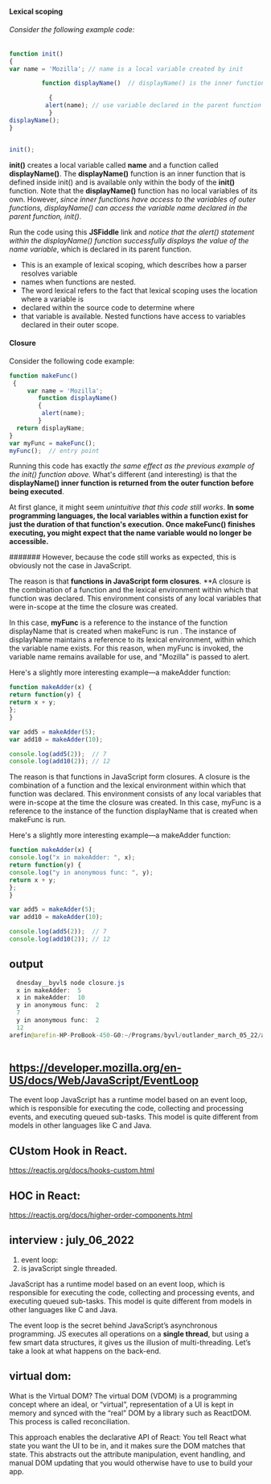 

#### Lexical scoping
###### Consider the following example code:


```js
function init()
{
var name = 'Mozilla'; // name is a local variable created by init

         function displayName()  // displayName() is the inner function, a closure

           { 
          alert(name); // use variable declared in the parent function
           }
displayName();
}


init();
```




**init()** creates a local variable called **name** and a function called **displayName()**. The **displayName()** function is an inner function 
that is defined inside init() and is available only within the body of the **init()** function. Note that the **displayName()** function has no local
variables of its own. However, *since inner functions have access to the variables of outer functions, displayName() can access the variable name 
declared in the parent function, init()*.

Run the code using this **JSFiddle** link and *notice that the alert() statement within the displayName() function successfully 
displays the value of the name variable*, which is declared in its parent function. 
* This is an example of lexical scoping, which describes how a parser resolves variable 
* names when functions are nested.
* The word lexical refers to the fact that lexical scoping uses the location where a variable is
* declared within the source code to determine where 
* that variable is available. Nested functions have access to variables declared in their outer scope.

#### Closure
Consider the following code example:
```js
function makeFunc()
 {
 	 var name = 'Mozilla';
  		function displayName() 
        {
   		 alert(name);
        }
  return displayName;
}
var myFunc = makeFunc();
myFunc();  // entry point
```

Running this code has exactly *the same effect as the previous example of the init() function above.* What's different (and interesting) 
is that the **displayName() inner function is returned from the outer function before being executed**.

At first glance, it might seem *unintuitive that this code still works*. **In some programming languages,
the local variables within a function exist for just the duration of that function's execution. Once makeFunc() finishes executing, 
you might expect that the name variable would no longer be accessible.**

####### However, because the code still works as expected, this is obviously not the case in JavaScript.

The reason is that **functions in JavaScript form closures**. **A closure is the combination of a function and the lexical environment
within which that function was declared. This environment consists of any local variables that were in-scope at 
the time the closure was created.

In this case, **myFunc** is a reference to the instance of the function displayName that is created when makeFunc is run
. The instance of displayName maintains a reference to its lexical environment, within which the variable
name exists. For this reason, when myFunc is invoked, the variable name remains available for use, and "Mozilla" is passed to alert.

Here's a slightly more interesting example—a makeAdder function:
```js
function makeAdder(x) {
return function(y) {
return x + y;
};
}

var add5 = makeAdder(5);
var add10 = makeAdder(10);

console.log(add5(2));  // 7
console.log(add10(2)); // 12
```



The reason is that functions in JavaScript form closures. A closure is the combination of a function and the lexical environment within which that function was declared.
This environment consists of any local variables that were in-scope at the time the closure was created. In this case, myFunc is a reference to the instance of the function displayName that is created when makeFunc is run.

Here's a slightly more interesting example—a makeAdder function:
```js
function makeAdder(x) {
console.log("x in makeAdder: ", x);
return function(y) {
console.log("y in anonymous func: ", y);
return x + y;
};
}

var add5 = makeAdder(5);
var add10 = makeAdder(10);

console.log(add5(2));  // 7
console.log(add10(2)); // 12

```
## output
```java
  dnesday__byvl$ node closure.js 
  x in makeAdder:  5
  x in makeAdder:  10
  y in anonymous func:  2
  7
  y in anonymous func:  2
  12
arefin@arefin-HP-ProBook-450-G0:~/Programs/byvl/outlander_march_05_22/april_6_wednesday__byvl$ 
    
```
 
 
 




## https://developer.mozilla.org/en-US/docs/Web/JavaScript/EventLoop
The event loop
JavaScript has a runtime model based on an event loop, which is responsible for executing the code, collecting and processing events, and executing queued sub-tasks. 
This model is quite different from models in other languages like C and Java.





## CUstom Hook in React.
https://reactjs.org/docs/hooks-custom.html 



## HOC in React:
https://reactjs.org/docs/higher-order-components.html 




## interview : july_06_2022

1. event loop:
2. is javaScript single threaded.

JavaScript has a runtime model based on an event loop, which is responsible for executing the code, collecting and processing events,
 and executing queued sub-tasks. This model is quite different from models in other languages like C and Java.

The event loop is the secret behind JavaScript’s asynchronous programming. JS executes all operations on a **single thread**, 
but using a few smart data structures, it gives us the illusion 
of multi-threading. Let’s take a look at what happens on the back-end.


## virtual dom:

What is the Virtual DOM?
The virtual DOM (VDOM) is a programming concept where an ideal, or “virtual”, representation of a UI is kept in memory and synced with the “real” DOM by 
a library such as ReactDOM. This process is called reconciliation.

This approach enables the declarative API of React: You tell React what state you want the UI to be in, and it makes sure the DOM matches that state. 
This abstracts out the attribute manipulation, event handling, and manual DOM updating that you would otherwise have to use to build your app.






